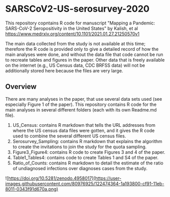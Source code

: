 # SARSCoV2-US-serosurvey-2020 
This repository copntains R code for manuscript "Mapping a Pandemic: SARS-CoV-2 Seropositivity in the United States" by Kalish, et al
https://www.medrxiv.org/content/10.1101/2021.01.27.21250570v1

The main data collected from the study is not available at this time; therefore the R code is provided only to give a detailed record of how the main analyses were done, and without the data file that code cannot be run to recreate tables and figures in the paper. Other data that is freely available on the internet (e.g., US Census data, CDC BRFSS data) will not be additionally stored here because the files are very large.

## Overview

There are many analyses in the paper, that use several data sets used (see especially Figure 1 of the paper). This repository contains R code for the main analyses in several different folders (each with its own Readme.md file). 

1. US_Census: contains R markdown that tells the URL addresses from where the US census data files were gotten, and it gives the R code used to combine the several different US census files.
2. Serosurvey_Sampling: contains R markdown that explains the algorithm to create the invitations to join the study for the quota sampling.
3. Figure3_Figure4: contains R code to create Figures 3 and 4 of the paper. 
4. Table1_Tables4: contains code to create Tables 1 and S4 of the paper.
5. Ratio_of_Counts: contains R markdown to detail the estimate of the ratio of undiagnosed infections over diagnoses cases from the study. 

![https://doi.org/10.5281/zenodo.4958017](https://user-images.githubusercontent.com/80976925/122474364-1a193800-cf91-11eb-8011-0343f91d670a.png)

